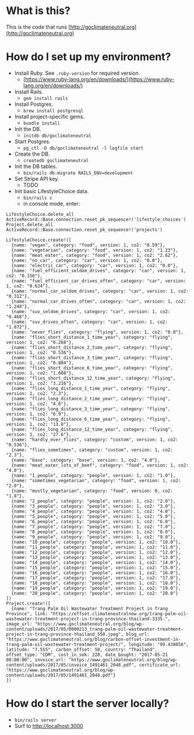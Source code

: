 # What is this?

This is the code that runs [http://goclimateneutral.org](http://goclimateneutral.org)

# How do I set up my environment?

* Install Ruby. See `.ruby-version` for required version.
  * [https://www.ruby-lang.org/en/downloads/](https://www.ruby-lang.org/en/downloads/)
* Install Rails.
  * `gem install rails`
* Install Postgres.
  * `brew install postgresql` 
* Install project-specific gems.
  * `bundle install`  
* Init the DB.
  * `initdb db/goclimateneutral`
* Start Postgres.
  * `pg_ctl -D db/goclimateneutral -l logfile start`
* Create the DB.
  * `createdb goclimateneutral`
* Init the DB tables.
  * `bin/rails db:migrate RAILS_ENV=development`  
* Set Stripe API key.
  * TODO
* Init basic LifestyleChoice data.
  * `bin/rails c`
  * in console mode, enter: 
```
LifestyleChoice.delete_all
ActiveRecord::Base.connection.reset_pk_sequence!('lifestyle_choices')
Project.delete_all
ActiveRecord::Base.connection.reset_pk_sequence!('projects')

LifestyleChoice.create!([
  {name: "vegan", category: "food", version: 1, co2: "0.59"},
  {name: "vegetarian", category: "food", version: 1, co2: "1.23"},
  {name: "meat_eater", category: "food", version: 1, co2: "2.62"},
  {name: "no_car", category: "car", version: 1, co2: "0.0"},
  {name: "electric_car", category: "car", version: 1, co2: "0.0"},
  {name: "fuel_efficient_seldom_drives", category: "car", version: 1, co2: "0.156"},
  {name: "fuel_efficient_car_drives_often", category: "car", version: 1, co2: "0.624"},
  {name: "normal_car_seldom_drives", category: "car", version: 1, co2: "0.312"},
  {name: "normal_car_drives_often", category: "car", version: 1, co2: "1.248"},
  {name: "suv_seldom_drives", category: "car", version: 1, co2: "0.468"},
  {name: "suv_drives_often", category: "car", version: 1, co2: "1.872"},
  {name: "never_flies", category: "flying", version: 1, co2: "0.0"},
  {name: "flies_short_distance_1_time_year", category: "flying", version: 1, co2: "0.268"},
  {name: "flies_short_distance_2_time_year", category: "flying", version: 1, co2: "0.536"},
  {name: "flies_short_distance_3_time_year", category: "flying", version: 1, co2: "0.804"},
  {name: "flies_short_distance_6_time_year", category: "flying", version: 1, co2: "1.608"},
  {name: "flies_short_distance_12_time_year", category: "flying", version: 1, co2: "3.216"},
  {name: "flies_long_distance_1_time_year", category: "flying", version: 1, co2: "2.3"},
  {name: "flies_long_distance_2_time_year", category: "flying", version: 1, co2: "4.6"},
  {name: "flies_long_distance_3_time_year", category: "flying", version: 1, co2: "6.9"},
  {name: "flies_long_distance_6_time_year", category: "flying", version: 1, co2: "13.8"},
  {name: "flies_long_distance_12_time_year", category: "flying", version: 1, co2: "27.6"},
  {name: "hardly_ever_flies", category: "custom", version: 1, co2: "0.536"},
  {name: "flies_sometimes", category: "custom", version: 1, co2: "2.3"},
  {name: "base", category: "base", version: 1, co2: "4.0"},
  {name: "meat_eater_lots_of_beef", category: "food", version: 1, co2: "4.0"},
  {name: "1_people", category: "people", version: 1, co2: "1.0"},
  {name: "sometimes_vegetarian", category: "food", version: 1, co2: "2.0"},
  {name: "mostly_vegetarian", category: "food", version: 0, co2: "1.8"},
  {name: "2_people", category: "people", version: 1, co2: "2.0"},
  {name: "3_people", category: "people", version: 1, co2: "3.0"},
  {name: "4_people", category: "people", version: 1, co2: "4.0"},
  {name: "5_people", category: "people", version: 1, co2: "5.0"},
  {name: "6_people", category: "people", version: 1, co2: "6.0"},
  {name: "7_people", category: "people", version: 1, co2: "7.0"},
  {name: "8_people", category: "people", version: 1, co2: "8.0"},
  {name: "9_people", category: "people", version: 1, co2: "9.0"},
  {name: "10_people", category: "people", version: 1, co2: "10.0"},
  {name: "11_people", category: "people", version: 1, co2: "11.0"},
  {name: "12_people", category: "people", version: 1, co2: "12.0"},
  {name: "13_people", category: "people", version: 1, co2: "13.0"},
  {name: "14_people", category: "people", version: 1, co2: "14.0"},
  {name: "15_people", category: "people", version: 1, co2: "15.0"},
  {name: "16_people", category: "people", version: 1, co2: "16.0"},
  {name: "17_people", category: "people", version: 1, co2: "17.0"},
  {name: "18_people", category: "people", version: 1, co2: "18.0"},
  {name: "19_people", category: "people", version: 1, co2: "19.0"},
  {name: "20_people", category: "people", version: 1, co2: "20.0"}
])
Project.create!([
  {name: "Trang Palm Oil Wastewater Treatment Project in Trang Province", link: "https://offset.climateneutralnow.org/trang-palm-oil-wastewater-treatment-project-in-trang-province-thailand-3335-", image_url: "https://www.goclimateneutral.org/blog/wp-content/uploads/2017/05/0000213_trang-palm-oil-wastewater-treatment-project-in-trang-province-thailand_550.jpeg", blog_url: "https://www.goclimateneutral.org/blog/carbon-offset-investment-in-trang-palm-oil-wastewater-treatment-project/", longitude: "99.438056", latitude: "7.555", carbon_offset: 50, country: "Thailand", offset_type: "CDM", cost_in_sek: 228, date_bought: "2017-05-21 00:00:00", invoice_url: "https://www.goclimateneutral.org/blog/wp-content/uploads/2017/05/invoice_1491461_2048.pdf", certificate_url: "https://www.goclimateneutral.org/blog/wp-content/uploads/2017/05/1491461_2048.pdf"}
])

```

# How do I start the server locally?

* `bin/rails server`
* Surf to [http://localhost:3000](http://localhost:3000)

